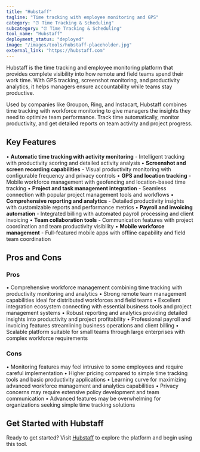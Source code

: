 ```yaml
---
title: "Hubstaff"
tagline: "Time tracking with employee monitoring and GPS"
category: "⏰ Time Tracking & Scheduling"
subcategory: "⏰ Time Tracking & Scheduling"
tool_name: "Hubstaff"
deployment_status: "deployed"
image: "/images/tools/hubstaff-placeholder.jpg"
external_link: "https://hubstaff.com"
---
```

Hubstaff is the time tracking and employee monitoring platform that provides complete visibility into how remote and field teams spend their work time. With GPS tracking, screenshot monitoring, and productivity analytics, it helps managers ensure accountability while teams stay productive.

Used by companies like Groupon, Ring, and Instacart, Hubstaff combines time tracking with workforce monitoring to give managers the insights they need to optimize team performance. Track time automatically, monitor productivity, and get detailed reports on team activity and project progress.

## Key Features

• **Automatic time tracking with activity monitoring** - Intelligent tracking with productivity scoring and detailed activity analysis
• **Screenshot and screen recording capabilities** - Visual productivity monitoring with configurable frequency and privacy controls
• **GPS and location tracking** - Mobile workforce management with geofencing and location-based time tracking
• **Project and task management integration** - Seamless connection with popular project management tools and workflows
• **Comprehensive reporting and analytics** - Detailed productivity insights with customizable reports and performance metrics
• **Payroll and invoicing automation** - Integrated billing with automated payroll processing and client invoicing
• **Team collaboration tools** - Communication features with project coordination and team productivity visibility
• **Mobile workforce management** - Full-featured mobile apps with offline capability and field team coordination

## Pros and Cons

### Pros
• Comprehensive workforce management combining time tracking with productivity monitoring and analytics
• Strong remote team management capabilities ideal for distributed workforces and field teams
• Excellent integration ecosystem connecting with essential business tools and project management systems
• Robust reporting and analytics providing detailed insights into productivity and project profitability
• Professional payroll and invoicing features streamlining business operations and client billing
• Scalable platform suitable for small teams through large enterprises with complex workforce requirements

### Cons
• Monitoring features may feel intrusive to some employees and require careful implementation
• Higher pricing compared to simple time tracking tools and basic productivity applications
• Learning curve for maximizing advanced workforce management and analytics capabilities
• Privacy concerns may require extensive policy development and team communication
• Advanced features may be overwhelming for organizations seeking simple time tracking solutions

## Get Started with Hubstaff

Ready to get started? Visit [Hubstaff](https://hubstaff.com/) to explore the platform and begin using this tool.